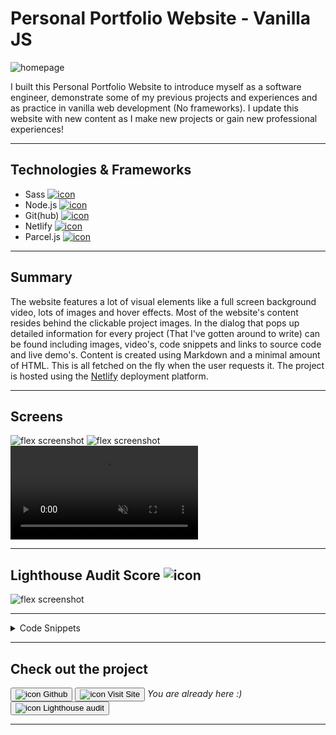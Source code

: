# Personal Portfolio Website - Vanilla JS

![homepage](../projects/portfolio/portfolio.webp)

I built this Personal Portfolio Website to introduce myself as a software engineer, demonstrate some of my previous projects
and experiences and as practice in vanilla web development (No frameworks). I update this website with new content as I
make new projects or gain new professional experiences!

---

## Technologies & Frameworks

- Sass [![icon](../logos/tech/sass.png)](https://sass-lang.com/)
- Node.js [![icon](../logos/tech/nodejs.png)](https://www.nodejs.org/)
- Git(hub) [![icon](../logos/tech/github.png)](https://www.github.com/)
- Netlify [![icon](../logos/tech/netlify.png)](https://netlify.com/)
- Parcel.js [![icon](../logos/tech/parcel.png)](https://parceljs.org/)

---

## Summary

The website features a lot of visual elements like a full screen background video, lots of images and hover effects.
Most of the website's content resides behind the clickable project images. In the dialog that pops up detailed information
for every project (That I've gotten around to write) can be found including images, video's, code snippets and links to source code
and live demo's. Content is created using Markdown and a minimal amount of HTML. This is all fetched on the fly when the user requests it.
The project is hosted using the [Netlify](https://netlify.com/) deployment platform.

---

## Screens

![flex screenshot](../projects/portfolio/portfolio_1.webp)
![flex screenshot](../projects/portfolio/portfolio_2.webp)
<video autoplay muted loop playsinline controls src="../projects/portfolio/portfolio.webm"></video>

---

## Lighthouse Audit Score ![icon](../logos/tech/lighthouse.png)

![flex screenshot](../projects/portfolio/lighthouse.png)

---

<details>
  <summary>Code Snippets</summary>
<div>

The following are some code snippets of pieces of code I'm proud of from this project. The snippets demonstrate clean, concise and powerful code. _(Code has been compacted)_

**Main JavaScript file**\
The main JavaScript file is responsible for initializing the application, loading in dynamic data and responding to
user events. The file is written to be as straight forward and readable as possible while performing many essential functions
of the application.

```
function init() {
  document.getElementById('age').innerHTML = calculateYearsSinceDate(new Date('10-10-1998'))
  document.getElementById('years').innerHTML = calculateYearsSinceDate(new Date('1-7-2011'))

  window.addEventListener('scroll', () => onScroll() )
  window.addEventListener('resize', () => onResize() )
  window.addEventListener('keydown', e => escapeKeyListener(e) )
  window.addEventListener('popstate', e => openDialogFromPathname(e.path[0].location.pathname))

  onScroll()
  onResize()
  openDialogFromPathname(window.location.pathname)

  Object.entries(projects).forEach(([name, project], index) => { // Iterate through projects and append to dom
    document.querySelector('#experiences .wrapper').insertAdjacentHTML('beforeend',
  `<div class="col clickable ${index > 5 ? 'hidden' : ''}" onclick="onProjectClick(this.dataset.name)" data-name="${name}" data-team="${project.team}" data-tech="${project.tech}">
          <img class="img" alt="${name} project" src="../projects/${name}/${name}.webp" onerror="this.src='../tile.webp'"/>
          <h3>${project.title}</h3>
        </div>`)
  });

  hljs.registerLanguage('javascript', javascript)
  hljs.registerLanguage('kotlin', kotlin)
}

function buildDialogContent (data) {
  const doc = document.createRange().createContextualFragment(data.toString()) // Create HTML fragment from HTML string
  doc.querySelectorAll('[alt]:not([alt=""])').forEach(e => { e.classList.add(e.getAttribute('alt').split(' ')[0]) }) // set classnames from first alt attribute value
  doc.querySelectorAll('img.flex').forEach( e => { e.parentElement.classList.add('flex') }) // Set flex attribute for flex images parent
  doc.querySelectorAll('details').forEach((e) => { new Accordion(e) }) // Set Accordion animation for all details tags
  doc.querySelectorAll('a').forEach((e) => { e.setAttribute('target', '_blank') }) // Open all links in new tabs
  constants.dialogContent.innerHTML = '' // Clear dialog
  constants.dialogContent.appendChild(doc) // Fill dialog with data
  document.querySelector('.dialog__content-wrapper').scrollTop = 0 // Scroll dialog to top
  hljs.highlightAll() // Highlight code blocks with Highlight.js
  collapseNavBar() // Force navBar to collapse (if at top of page scroll down first)
  constants.navBar.classList.remove('open') // Collapse mobile nav bar menu
  openDialog()
}

function getDialogContent(projectName) {
  showLoader()
  fetch(`/markdown/${projectName}.md`).then(response => response.text()).then(data => { // Get markdown for project
    data = marked(data) // Convert markdown to HTML
    if (!data.toString().includes('<!doctype html>')) { buildDialogContent(data) } // If successful
    else { getDialogContent('404') } // Else retrieve 404 page
  }).catch((error) => { console.error('Error:', error) })
}

function openDialog() {
  hideLoader();
  document.body.classList.add('scroll_disabled')
  constants.dialog.setAttribute('open', '')
}

function openDialogFromPathname(pathname) {
  let projectName = pathname.replace('/', '')
  if (pathname !== '/') { getDialogContent(projectName) } // If not on root page open dialog from path (projectName)
  else { closeDialog() }
}

window.openCV = () => { // Ask for language preference and open CV pdf blob
  if (confirm("Open English version?")) { getAndViewBlob(`/cv/Curriculum Vitae Jan-Willem van Bremen 500779265 - English.pdf`) }
  else if (confirm("Open Dutch version?")) { getAndViewBlob(`/cv/Curriculum Vitae Jan-Willem van Bremen 500779265.pdf`) }
}

window.onLogoClick = () => {
  window.history.pushState(null, null, window.location.origin)
  closeDialog()
  constants.navBar.classList.remove('open')
  window.scrollTo({ top: 0, behavior: 'smooth' })
}

window.handleMenuClick = (elem) => {
  const targetElem = document.getElementById(elem.dataset.linkTo)
  window.scrollTo({top: targetElem.offsetTop - constants.topOffsetSmall, behavior: 'smooth'})
  if (constants.dialog.hasAttribute('open')) { closeDialog() }
}

window.onMenuButtonClick = () => { constants.navBar.classList.toggle('open') }

window.closeDialog = () => {
  if (window.location.pathname !== '/') { window.history.pushState(null, null, window.location.origin) }
  document.body.classList.remove('scroll_disabled')
  constants.dialog.removeAttribute('open')
}

window.onProjectClick = (projectName) => {
  getDialogContent(projectName)
  if (!window.location.pathname.includes(projectName)) { window.history.pushState(null, projectName, '/' + projectName) }
}

init()
```

</div>
</details>

---

## Check out the project

[<button>![icon](../logos/tech/github.png) Github</button>](https://github.com/alianza/portfolio)
[<button>![icon](../projects/portfolio/portfolio.webp) Visit Site</button>](https://jwvbremen.nl/) _You are already here :)_
[<button>![icon](../logos/tech/lighthouse.png) Lighthouse audit</button>](/projects/portfolio/lighthouse.html)

---
